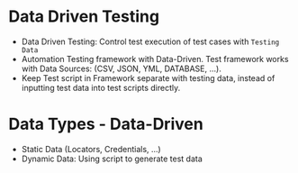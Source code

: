 # Data Driven Testing
- Data Driven Testing: Control test execution of test cases with `Testing Data`
- Automation Testing framework with Data-Driven. Test framework works with Data Sources:
  (CSV, JSON, YML, DATABASE, ...).
- Keep Test script in Framework separate with testing data, 
instead of inputting test data into test scripts directly. 

# Data Types - Data-Driven
- Static Data (Locators, Credentials, ...)
- Dynamic Data: Using script to generate test data

